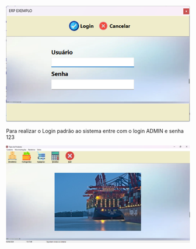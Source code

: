 ![Login ao Sistema](Login.png)

Para realizar o Login padrão ao sistema entre com o login ADMIN e senha 123


![Tela Inicial do Sistema](telainicial.png)

